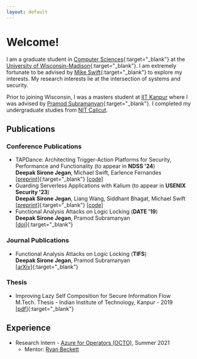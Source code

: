 ```yaml
---
layout: default
---
```


# Welcome!
I am a graduate student in [Computer Sciences](https://cs.wisc.edu){:target="_blank"} at the [University of Wisconsin-Madison](https://wisc.edu){:target="_blank"}. I am extremely fortunate to be advised by [Mike Swift](https://pages.cs.wisc.edu/~swift/){:target="_blank"} to explore my interests. My research interests lie at the intersection of systems and security.

Prior to joining Wisconsin, I was a masters student at [IIT Kanpur](https://www.iitk.ac.in/) where I was advised by [Pramod Subramanyan](https://www.cse.iitk.ac.in/users/spramod/){:target="_blank"}. I completed my undergraduate studies from [NIT Calicut](http://www.nitc.ac.in/).
## Publications

### Conference Publications
- TAPDance: Architecting Trigger-Action Platforms for Security, Performance and Functionality (to appear in **NDSS '24**)   
  **Deepak Sirone Jegan**, Michael Swift, Earlence Fernandes   
  [[preprint]](https://pages.cs.wisc.edu/~dsirone/papers/tapdance.pdf){:target="_blank"} [[code]](https://github.com/multifacet/tap_artifact)
- Guarding Serverless Applications with Kalium (to appear in **USENIX Security '23**)   
  **Deepak Sirone Jegan**, Liang Wang, Siddhant Bhagat, Michael Swift   
  [[preprint]](https://pages.cs.wisc.edu/~dsirone/papers/kalium_prepub.pdf){:target="_blank"} [[code]](https://github.com/multifacet/kalium_artifact)
- Functional Analysis Attacks on Logic Locking (**DATE '19**)   
  **Deepak Sirone Jegan**, Pramod Subramanyan  
  [[doi]](https://doi.org/10.23919/DATE.2019.8715163){:target="_blank"}

### Journal Publications
- Functional Analysis Attacks on Logic Locking (**TIFS**)  
  **Deepak Sirone Jegan**, Pramod Subramanyan  
  [[arXiv]](https://arxiv.org/abs/1811.12088){:target="_blank"}

### Thesis
- Improving Lazy Self Composition for Secure Information Flow  
  M.Tech. Thesis - Indian Institute of Technology, Kanpur - 2019  
  [[pdf]](https://pages.cs.wisc.edu/~dsirone/papers/mtech_thesis.pdf){:target="_blank"}

## Experience
- Research Intern - [Azure for Operators (OCTO)](https://www.microsoft.com/en-us/research/group/azure-for-operators-afo-research/), Summer 2021
	* Mentor: [Ryan Beckett](https://www.microsoft.com/en-us/research/people/rybecket/)
